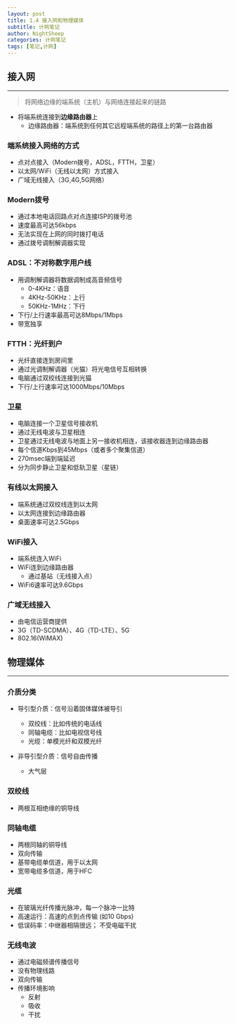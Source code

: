 ```yaml
---
layout: post
title: 1.4 接入网和物理媒体
subtitle: 计网笔记
author: NightSheep
categories: 计网笔记
tags: [笔记,计网]
---
```

## 接入网
---

>将网络边缘的端系统（主机）与网络连接起来的链路

- 将端系统连接到**边缘路由器**上
	- 边缘路由器：端系统到任何其它远程端系统的路径上的第一台路由器

### 端系统接入网络的方式

- 点对点接入（Modern拨号，ADSL，FTTH，卫星）
- 以太网/WiFi（无线以太网）方式接入
- 广域无线接入（3G,4G,5G网络）

### Modern拨号

- 通过本地电话回路点对点连接ISP的拨号池
- 速度最高可达56kbps
- 无法实现在上网的同时拨打电话
- 通过拨号调制解调器实现

### ADSL：不对称数字用户线

- 用调制解调器将数据调制成高音频信号
	- 0-4KHz：语音
	- 4KHz-50KHz：上行
	- 50KHz-1MHz：下行
- 下行/上行速率最高可达8Mbps/1Mbps
- 带宽独享

### FTTH：光纤到户

- 光纤直接连到房间里
- 通过光调制解调器（光猫）将光电信号互相转换
- 电脑通过双绞线连接到光猫
- 下行/上行速率可达1000Mbps/10Mbps

### 卫星

- 电脑连接一个卫星信号接收机 
- 通过无线电波与卫星相连
- 卫星通过无线电波与地面上另一接收机相连，该接收器连到边缘路由器
- 每个信道Kbps到45Mbps（或者多个聚集信道）
- 270msec端到端延迟
- 分为同步静止卫星和低轨卫星（星链）

### 有线以太网接入

- 端系统通过双绞线连到以太网
- 以太网连接到边缘路由器
- 桌面速率可达2.5Gbps

### WiFi接入

- 端系统连入WiFi
- WiFi连到边缘路由器
	- 通过基站（无线接入点）
- WiFi6速率可达9.6Gbps

### 广域无线接入

- 由电信运营商提供
- 3G（TD-SCDMA）、4G（TD-LTE）、5G
- 802.16(WiMAX)

## 物理媒体
---

### 介质分类

- 导引型介质：信号沿着固体媒体被导引
	- 双绞线：比如传统的电话线
	- 同轴电缆：比如电视信号线
	- 光缆：单模光纤和双模光纤

- 非导引型介质：信号自由传播
	- 大气层

### 双绞线

- 两根互相绝缘的铜导线

### 同轴电缆

- 两根同轴的铜导线
- 双向传输
- 基带电缆单信道，用于以太网
- 宽带电缆多信道，用于HFC

### 光缆

- 在玻璃光纤传播光脉冲，每一个脉冲一比特
- 高速运行：高速的点到点传输 (如10 Gbps)
- 低误码率：中继器相隔很远； 不受电磁干扰

### 无线电波

- 通过电磁频谱传播信号
- 没有物理线路
- 双向传输
- 传播环境影响
	- 反射
	- 吸收
	- 干扰